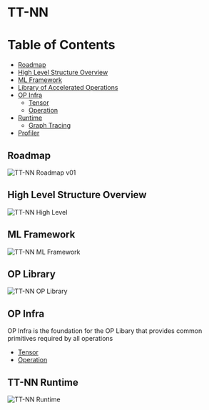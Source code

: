 # TT-NN

Table of Contents
=================
- [Roadmap](#roadmap)
- [High Level Structure Overview](#high-level-structure-overview)
- [ML Framework](#ml-framework)
- [Library of Accelerated Operations](#op-library)
- [OP Infra](#op-infra)
  - [Tensor](https://docs.tenstorrent.com/tt-metal/latest/ttnn/ttnn/tensor.html)
  - [Operation](https://docs.tenstorrent.com/tt-metal/latest/ttnn/ttnn/adding_new_ttnn_operation.html)
- [Runtime](#tt-nn-runtime)
  - [Graph Tracing](https://github.com/tenstorrent/tt-metal/blob/main/tech_reports/ttnn/graph-tracing.md)
- [Profiler](https://docs.tenstorrent.com/tt-metal/latest/ttnn/ttnn/profiling_ttnn_operations.html)


## Roadmap
![TT-NN Roadmap v01](https://github.com/user-attachments/assets/a091f4d6-77a3-445d-81b5-946de181bfd9)

## High Level Structure Overview
![TT-NN High Level](https://github.com/user-attachments/assets/15d37bea-ac60-45e2-ac76-02d840253555)

## ML Framework
![TT-NN ML Framework](https://github.com/user-attachments/assets/aeb104df-4426-49f1-a3c8-8c070f32bdfe)

## OP Library
![TT-NN OP Library](https://github.com/user-attachments/assets/acc5645b-d90a-4793-ae54-9ad825504fed)

## OP Infra
OP Infra is the foundation for the OP Libary that provides common primitives required by all operations
  - [Tensor](https://docs.tenstorrent.com/tt-metal/latest/ttnn/ttnn/tensor.html)
  - [Operation](https://docs.tenstorrent.com/tt-metal/latest/ttnn/ttnn/adding_new_ttnn_operation.html)

## TT-NN Runtime
![TT-NN Runtime](https://github.com/user-attachments/assets/0794b7c2-82b6-49aa-9117-9aee8b1c1ecd)
